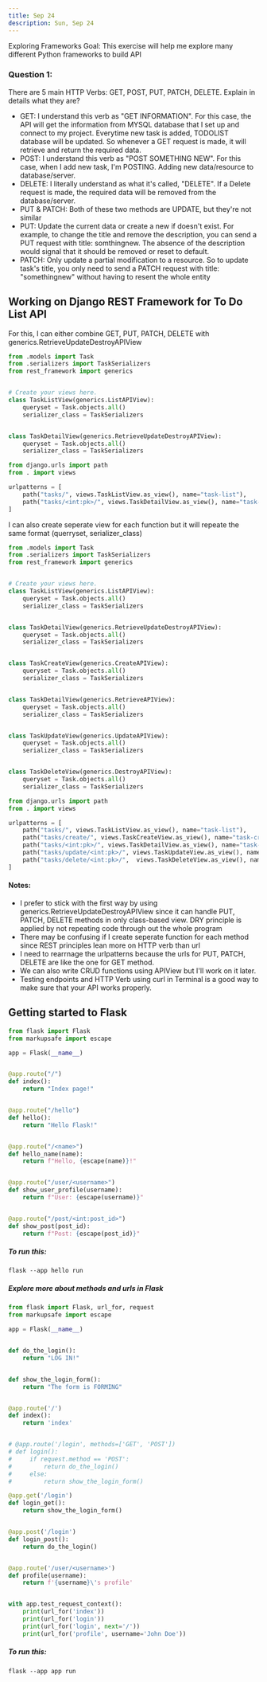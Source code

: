 ```yaml
---
title: Sep 24
description: Sun, Sep 24
---
```


Exploring Frameworks
Goal: This exercise will help me explore many different Python frameworks to build API

### Question 1:
There are 5 main HTTP Verbs: GET, POST, PUT, PATCH, DELETE. Explain in details what they are? 
- GET: I understand this verb as "GET INFORMATION". For this case, the API will get the information from MYSQL database that I set up and connect to my project. Everytime new task is added, TODOLIST database will be updated. So whenever a GET request is made, it will retrieve and return the required data. 
- POST: I understand this verb as "POST SOMETHING NEW". For this case, when I add new task, I'm POSTING. Adding new data/resource to database/server. 
- DELETE: I literally understand as what it's called, "DELETE". If a Delete request is made, the required data will be removed from the database/server.
- PUT & PATCH: Both of these two methods are UPDATE, but they're not similar
- PUT: Update the current data or create a new if doesn't exist. For example, to change the title and remove the description, you can send a PUT request with title: somthingnew. The absence of the description would signal that it should be removed or reset to default.
- PATCH: Only update a partial modification to a resource. So to update task's title, you only need to send a PATCH request with title: "somethingnew" without having to resent the whole entity


## Working on Django REST Framework for To Do List API
For this, I can either combine GET, PUT, PATCH, DELETE with generics.RetrieveUpdateDestroyAPIView

``` python title="todolistapi/views.py"
from .models import Task
from .serializers import TaskSerializers
from rest_framework import generics


# Create your views here.
class TaskListView(generics.ListAPIView):
    queryset = Task.objects.all()
    serializer_class = TaskSerializers


class TaskDetailView(generics.RetrieveUpdateDestroyAPIView):
    queryset = Task.objects.all()
    serializer_class = TaskSerializers
```

```python title="todolistapi/urls.py"
from django.urls import path
from . import views

urlpatterns = [
    path("tasks/", views.TaskListView.as_view(), name="task-list"),
    path("tasks/<int:pk>/", views.TaskDetailView.as_view(), name="task-detail"),
]
```

I can also create seperate view for each function but it will repeate the same format (querryset, serializer_class)

``` python title="todolistapi/views.py"
from .models import Task
from .serializers import TaskSerializers
from rest_framework import generics


# Create your views here.
class TaskListView(generics.ListAPIView):
    queryset = Task.objects.all()
    serializer_class = TaskSerializers


class TaskDetailView(generics.RetrieveUpdateDestroyAPIView):
    queryset = Task.objects.all()
    serializer_class = TaskSerializers


class TaskCreateView(generics.CreateAPIView):
    queryset = Task.objects.all()
    serializer_class = TaskSerializers


class TaskDetailView(generics.RetrieveAPIView):
    queryset = Task.objects.all()
    serializer_class = TaskSerializers


class TaskUpdateView(generics.UpdateAPIView):
    queryset = Task.objects.all()
    serializer_class = TaskSerializers


class TaskDeleteView(generics.DestroyAPIView):
    queryset = Task.objects.all()
    serializer_class = TaskSerializers

```

```python title="todolistapi/urls.py"
from django.urls import path
from . import views

urlpatterns = [
    path("tasks/", views.TaskListView.as_view(), name="task-list"),
    path("tasks/create/", views.TaskCreateView.as_view(), name="task-create"),
    path("tasks/<int:pk>/", views.TaskDetailView.as_view(), name="task-detail"),
    path("tasks/update/<int:pk>/", views.TaskUpdateView.as_view(), name="task-update"),
    path("tasks/delete/<int:pk>/",  views.TaskDeleteView.as_view(), name="task-delete"),
]
```
#### Notes:
- I prefer to stick with the first way by using generics.RetrieveUpdateDestroyAPIView since it can handle PUT, PATCH, DELETE methods in only class-based view. DRY principle is applied by not repeating code through out the whole program
- There may be confusing if I create seperate function for each method since REST principles lean more on HTTP verb than url
- I need to rearrnage the urlpatterns because the urls for PUT, PATCH, DELETE are like the one for GET method.
- We can also write CRUD functions using APIView but I'll work on it later. 
- Testing endpoints and HTTP Verb using curl in Terminal is a good way to make sure that your API works properly.


## Getting started to Flask
``` python title="hello.py"
from flask import Flask
from markupsafe import escape

app = Flask(__name__)


@app.route("/")
def index():
    return "Index page!"


@app.route("/hello")
def hello():
    return "Hello Flask!"


@app.route("/<name>")
def hello_name(name):
    return f"Hello, {escape(name)}!"


@app.route("/user/<username>")
def show_user_profile(username):
    return f"User: {escape(username)}"


@app.route("/post/<int:post_id>")
def show_post(post_id):
    return f"Post: {escape(post_id)}"


```

##### To run this:
``` command
flask --app hello run
```

##### Explore more about methods and urls in Flask
```python title="app.py"
from flask import Flask, url_for, request
from markupsafe import escape

app = Flask(__name__)


def do_the_login():
    return "LOG IN!"


def show_the_login_form():
    return "The form is FORMING"


@app.route('/')
def index():
    return 'index'


# @app.route('/login', methods=['GET', 'POST'])
# def login():
#     if request.method == 'POST':
#         return do_the_login()
#     else:
#         return show_the_login_form()

@app.get('/login')
def login_get():
    return show_the_login_form()


@app.post('/login')
def login_post():
    return do_the_login()


@app.route('/user/<username>')
def profile(username):
    return f'{username}\'s profile'


with app.test_request_context():
    print(url_for('index'))
    print(url_for('login'))
    print(url_for('login', next='/'))
    print(url_for('profile', username='John Doe'))
```

##### To run this:
```command
flask --app app run
```